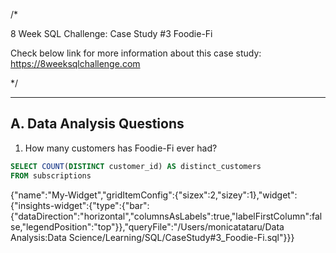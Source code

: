 /* 

8 Week SQL Challenge: Case Study #3 Foodie-Fi

Check below link for more information about this case study:
https://8weeksqlchallenge.com

*/

-------------------------------------------
A. Data Analysis Questions
-------------------------------------------

1. How many customers has Foodie-Fi ever had?

 ```sql
SELECT COUNT(DISTINCT customer_id) AS distinct_customers
FROM subscriptions
 ```
{"name":"My-Widget","gridItemConfig":{"sizex":2,"sizey":1},"widget":{"insights-widget":{"type":{"bar":{"dataDirection":"horizontal","columnsAsLabels":true,"labelFirstColumn":false,"legendPosition":"top"}},"queryFile":"/Users/monicatataru/Data Analysis:Data Science/Learning/SQL/CaseStudy#3_Foodie-Fi.sql"}}}

